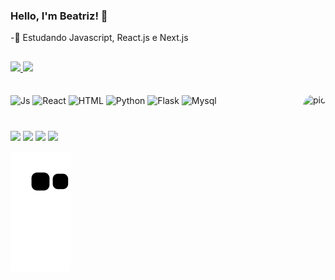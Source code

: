 ### Hello, I'm Beatriz! 👋


-🌱 Estudando Javascript, React.js e Next.js <br>



##

<div align="flex-start">
  <a href="https://github.com/beatrizSM3">
  <img  width="410" src="https://github-readme-stats.vercel.app/api?username=beatrizSM3&show_icons=true&theme=radical&include_all_commits=true&count_private=true"/>
  <img  width="410" src="https://github-readme-stats.vercel.app/api/top-langs/?username=NitroCaffeine&layout=compact&langs_count=7&theme=radical"/>
  </a>
</div> <br></br>
<div>
  <img align="center" alt="Js" height="30" width="100" src="https://img.shields.io/badge/JavaScript-F7DF1E?style=for-the-badge&logo=javascript&logoColor=black" >
  <img align="center" alt="React" height="30" width="100" src="https://img.shields.io/badge/HTML5-E34F26?style=for-the-badge&logo=html5&logoColor=white" >
  <img align="center" alt="HTML" height="30" width="100" src="https://img.shields.io/badge/Python-14354C?style=for-the-badge&logo=python&logoColor=white" >
  <img align="center" alt="Python" height="30" width="100" src="https://img.shields.io/badge/React-20232A?style=for-the-badge&logo=react&logoColor=61DAFB">
  <img align="center" alt="Flask" height="30" width="100" src="https://img.shields.io/badge/Flask-000000?style=for-the-badge&logo=flask&logoColor=white">
  <img align="center" alt="Mysql" height="30" width="100" src="https://img.shields.io/badge/MySQL-00000F?style=for-the-badge&logo=mysql&logoColor=white">
  <img align="right" alt="pic" height="150" style="border-radius:50px;" src="https://c.tenor.com/k5fFzWKJIKkAAAAi/cute-nezuko.gif">
</div>

#
<div> 
  <a href="https://instagram.com/beatriz._meneses_" target="_blank"><img src="https://img.shields.io/badge/-Instagram-%23E4405F?style=for-the-badge&logo=instagram&logoColor=white" target="_blank"></a>
  <a href="https://www.linkedin.com/in/beatriz-de-souza-meneses-403666229/" target="_blank"><img src="https://img.shields.io/badge/-LinkedIn-%230077B5?style=for-the-badge&logo=linkedin&logoColor=white" target="_blank"></a> 
  <a href = "mailto:beatriz.meneses@academico.ifpb.edu.br"><img src="https://img.shields.io/badge/-Gmail-%23333?style=for-the-badge&logo=gmail&logoColor=white" target="_blank"></a>
  <a href= "https://open.spotify.com/user/tp711e5veh2nmskqiyzfllm19"><img src="https://img.shields.io/badge/Spotify-1ED760?&style=for-the-badge&logo=spotify&logoColor=white"  target="_blank"></a>  
</div>

  ![Snake animation](https://github.com/rafaballerini/rafaballerini/blob/output/github-contribution-grid-snake.svg)
  

